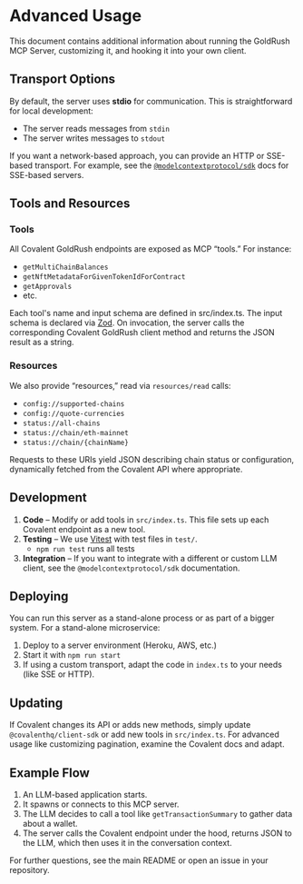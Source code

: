 # Advanced Usage

This document contains additional information about running the GoldRush MCP Server, customizing it, and hooking it into your own client.

## Transport Options

By default, the server uses **stdio** for communication. This is straightforward for local development:

- The server reads messages from `stdin`
- The server writes messages to `stdout`

If you want a network-based approach, you can provide an HTTP or SSE-based transport. For example, see the [`@modelcontextprotocol/sdk`](https://www.npmjs.com/package/@modelcontextprotocol/sdk) docs for SSE-based servers.

## Tools and Resources

### Tools

All Covalent GoldRush endpoints are exposed as MCP “tools.” For instance:

- `getMultiChainBalances`
- `getNftMetadataForGivenTokenIdForContract`
- `getApprovals`
- etc.

Each tool's name and input schema are defined in src/index.ts. The input schema is declared via [Zod](https://github.com/colinhacks/zod). On invocation, the server calls the corresponding Covalent GoldRush client method and returns the JSON result as a string.

### Resources

We also provide “resources,” read via `resources/read` calls:

- `config://supported-chains`
- `config://quote-currencies`
- `status://all-chains`
- `status://chain/eth-mainnet`
- `status://chain/{chainName}`

Requests to these URIs yield JSON describing chain status or configuration, dynamically fetched from the Covalent API where appropriate.

## Development

1. **Code** – Modify or add tools in `src/index.ts`. This file sets up each Covalent endpoint as a new tool.
2. **Testing** – We use [Vitest](https://vitest.dev/) with test files in `test/`.
	- `npm run test` runs all tests
3. **Integration** – If you want to integrate with a different or custom LLM client, see the `@modelcontextprotocol/sdk` documentation.

## Deploying

You can run this server as a stand-alone process or as part of a bigger system. For a stand-alone microservice:

1. Deploy to a server environment (Heroku, AWS, etc.)
2. Start it with `npm run start`
3. If using a custom transport, adapt the code in `index.ts` to your needs (like SSE or HTTP).

## Updating

If Covalent changes its API or adds new methods, simply update `@covalenthq/client-sdk` or add new tools in `src/index.ts`. For advanced usage like customizing pagination, examine the Covalent docs and adapt.

## Example Flow

1. An LLM-based application starts.
2. It spawns or connects to this MCP server.
3. The LLM decides to call a tool like `getTransactionSummary` to gather data about a wallet.
4. The server calls the Covalent endpoint under the hood, returns JSON to the LLM, which then uses it in the conversation context.

For further questions, see the main README or open an issue in your repository.